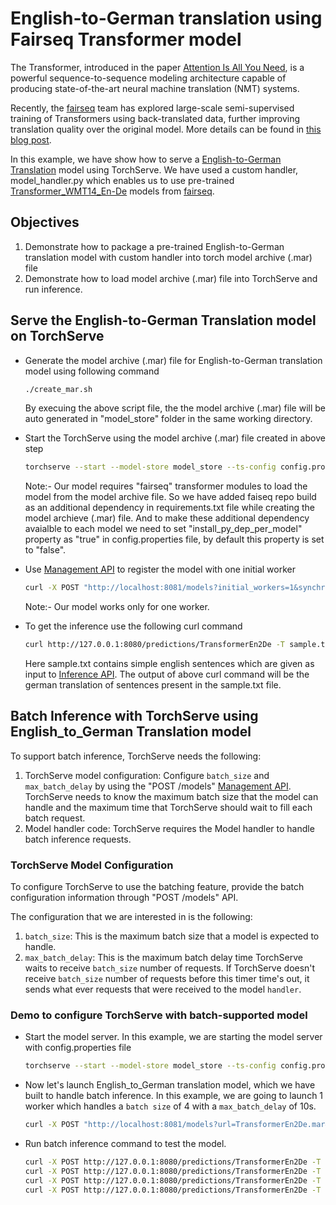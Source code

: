 # English-to-German translation using Fairseq Transformer model
The Transformer, introduced in the paper [Attention Is All You Need](https://arxiv.org/abs/1706.03762), is a powerful sequence-to-sequence modeling architecture capable of producing state-of-the-art neural machine translation (NMT) systems.

Recently, the [fairseq](https://github.com/pytorch/fairseq#join-the-fairseq-community) team has explored large-scale semi-supervised training of Transformers using back-translated data, further improving translation quality over the original model. More details can be found in [this blog post](https://engineering.fb.com/ai-research/scaling-neural-machine-translation-to-bigger-data-sets-with-faster-training-and-inference/).

In this example, we have show how to serve a [English-to-German Translation](https://pytorch.org/hub/pytorch_fairseq_translation/#english-to-german-translation) model using TorchServe. We have used a custom handler, model_handler.py which enables us to use pre-trained [Transformer_WMT14_En-De](https://github.com/pytorch/fairseq/blob/master/examples/translation/README.md) models from [fairseq](https://github.com/pytorch/fairseq). 

## Objectives
1. Demonstrate how to package a pre-trained English-to-German translation model with custom handler into torch model archive (.mar) file
2. Demonstrate how to load model archive (.mar) file into TorchServe and run inference.

## Serve the English-to-German Translation model on TorchServe

* Generate the model archive (.mar) file for English-to-German translation model using following command

    ```bash
    ./create_mar.sh
    ```
    By execuing the above script file, the the model archive (.mar) file will be auto generated in "model_store" folder in the same working directory.


* Start the TorchServe using the model archive (.mar) file created in above step

    ```bash
    torchserve --start --model-store model_store --ts-config config.properties
    ```
    Note:- Our model requires "fairseq" transformer modules to load the model from the model archive file. So we have added faiseq repo build as an additional dependency in requirements.txt file while creating the model archieve (.mar) file. And to make these additional dependency avaialble to each model we need to set "install_py_dep_per_model" property as "true" in config.properties file, by default this property is set to "false".


* Use [Management API](https://github.com/pytorch/serve/blob/master/docs/management_api.md#management-api) to register the model with one initial worker

    ```bash
    curl -X POST "http://localhost:8081/models?initial_workers=1&synchronous=true&url=TransformerEn2De.mar"
    ```
    Note:- Our model works only for one worker.

* To get the inference use the following curl command

    ```bash
    curl http://127.0.0.1:8080/predictions/TransformerEn2De -T sample.txt
    ```
    Here sample.txt contains simple english sentences which are given as input to [Inference API](https://github.com/pytorch/serve/blob/master/docs/inference_api.md#predictions-api). The output of above curl command will be the german translation of sentences present in the sample.txt file.

## Batch Inference with TorchServe using English_to_German Translation model

To support batch inference, TorchServe needs the following:

1. TorchServe model configuration: Configure `batch_size` and `max_batch_delay` by using the  "POST /models" [Management API](https://github.com/pytorch/serve/blob/master/docs/management_api.md#management-api).
   TorchServe needs to know the maximum batch size that the model can handle and the maximum time that TorchServe should wait to fill each batch request.
2. Model handler code: TorchServe requires the Model handler to handle batch inference requests.

### TorchServe Model Configuration

To configure TorchServe to use the batching feature, provide the batch configuration information through "POST /models" API.

The configuration that we are interested in is the following:

1. `batch_size`: This is the maximum batch size that a model is expected to handle.
2. `max_batch_delay`: This is the maximum batch delay time TorchServe waits to receive `batch_size` number of requests. If TorchServe doesn't receive `batch_size` number of
requests before this timer time's out, it sends what ever requests that were received to the model `handler`.

### Demo to configure TorchServe with batch-supported model

* Start the model server. In this example, we are starting the model server with config.properties file

    ```bash
    torchserve --start --model-store model_store --ts-config config.properties
    ```

* Now let's launch English_to_German translation model, which we have built to handle batch inference. 
In this example, we are going to launch 1 worker which handles a `batch size` of 4 with a `max_batch_delay` of 10s.

    ```bash
    curl -X POST "http://localhost:8081/models?url=TransformerEn2De.mar&initial_workers=1&synchronous=true&batch_size=4&max_batch_delay=10000"
    ```

* Run batch inference command to test the model.

    ```bash
    curl -X POST http://127.0.0.1:8080/predictions/TransformerEn2De -T ./model_input/sample1.txt& 
    curl -X POST http://127.0.0.1:8080/predictions/TransformerEn2De -T ./model_input/sample2.txt& 
    curl -X POST http://127.0.0.1:8080/predictions/TransformerEn2De -T ./model_input/sample3.txt& 
    curl -X POST http://127.0.0.1:8080/predictions/TransformerEn2De -T ./model_input/sample4.txt&
    ```
